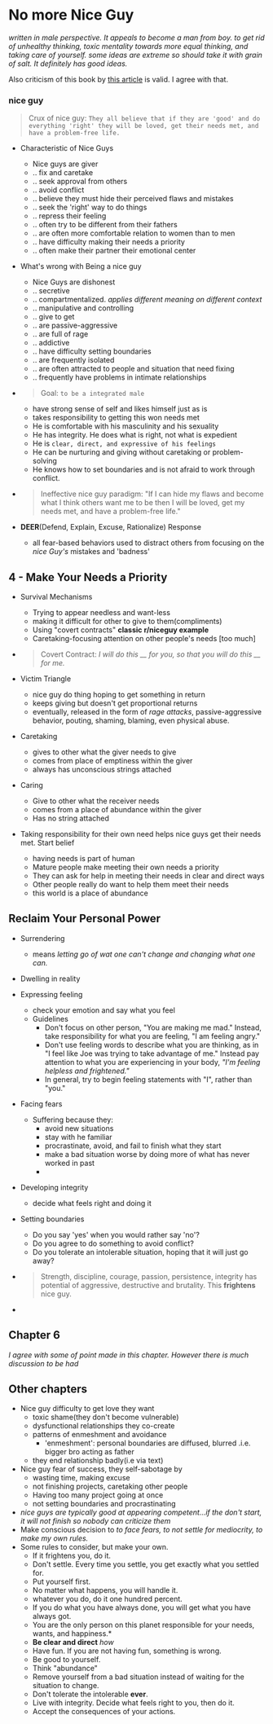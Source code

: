 # No more Nice Guy #
_written in male perspective. It appeals to become a man from boy. to get rid of unhealthy thinking, toxic mentality towards more equal thinking, and taking care of yourself. some ideas are extreme so should take it with grain of salt. It definitely has good ideas._

Also criticism of this book by [this article](https://thepowermoves.com/no-more-mr-nice-guy/) is valid. I agree with that.

### nice guy ###
> Crux of nice guy: `They all believe that if they are 'good' and do everything 'right' they will be loved, get their needs met, and have a problem-free life.`

+ Characteristic of Nice Guys
    + Nice guys are giver
    + .. fix and caretake
    + .. seek approval from others
    + .. avoid conflict
    + .. believe they must hide their perceived flaws and mistakes
    + .. seek the 'right' way to do things
    + .. repress their feeling
    + .. often try to be different from their fathers
    + .. are often more comfortable relation to women than to men
    + .. have difficulty making their needs a priority
    + .. often make their partner their emotional center
+ What's wrong with Being a nice guy
    + Nice Guys are dishonest
    + .. secretive
    + .. compartmentalized. _applies different meaning on different context_
    + .. manipulative and controlling
    + .. give to get
    + .. are passive-aggressive
    + .. are full of rage
    + .. addictive
    + .. have difficulty setting boundaries
    + .. are frequently isolated
    + .. are often attracted to people and situation that need fixing
    + .. frequently have problems in intimate relationships
+ > Goal: `to be a integrated male`
    + have strong sense of self and likes himself just as is
    + takes responsibility to getting this won needs met
    + He is comfortable with his masculinity and his sexuality
    + He has integrity. He does what is right, not what is expedient
    + He is `clear, direct, and expressive of his feelings`
    + He can be nurturing and giving without caretaking or problem-solving
    + He knows how to set boundaries and is not afraid to work through conflict.
+ > Ineffective nice guy paradigm: "If I can hide my flaws and become what I think others want me to be then I will be loved, get my needs met, and have a problem-free life."

+ __DEER__(Defend, Explain, Excuse, Rationalize) Response
    + all fear-based behaviors used to distract others from focusing on the _nice Guy's_ mistakes and 'badness'

## 4 - Make Your Needs a Priority ##

+ Survival Mechanisms
    + Trying to appear needless and want-less
    + making it difficult for other to give to them(compliments)
    + Using "covert contracts" **classic r/niceguy example**
    + Caretaking-focusing attention on other people's needs [too much]
+ > Covert Contract: *I will do this __  for you, so that you will do this __ for me.*

+ Victim Triangle
    + nice guy do thing hoping to get something in return
    + keeps giving but doesn't get proportional returns
    + eventually, released in the form of *rage attacks*, passive-aggressive behavior, pouting, shaming, blaming, even physical abuse.
+ Caretaking
    + gives to other what the giver needs to give
    + comes from place of emptiness within the giver
    + always has unconscious strings attached

+ Caring
    + Give to other what the receiver needs
    + comes from a place of abundance within the giver
    + Has no string attached
+ Taking responsibility for their own need helps nice guys get their needs met. Start belief
    + having needs is part of human
    + Mature people make meeting their own needs a priority
    + They can ask for help in meeting their needs in clear and direct ways
    + Other people really do want to help them meet their needs
    + this world is a place of abundance

## Reclaim Your Personal Power ##
+ Surrendering
    + means _letting go of wat one can't change and changing what one can._
+ Dwelling in reality
+ Expressing feeling
    + check your emotion and say what you feel
    + Guidelines
        + Don't focus on other person, "You are making me mad." Instead, take responsibility for what you are feeling, "I am feeling angry."
        + Don't use feeling words to describe what you are thinking, as in "I feel like Joe was trying to take advantage of me." Instead pay attention to what you are experiencing in your body, *"I'm feeling helpless and frightened."*
        + In general, try to begin feeling statements with "I", rather than "you."
+ Facing fears
    + Suffering because they:
        + avoid new situations
        + stay with he familiar
        + procrastinate, avoid, and fail to finish what they start
        + make a bad situation worse by doing more of what has never worked in past
        + 
+ Developing integrity
    + decide what feels right and doing it
+ Setting boundaries
    + Do you say 'yes' when you would rather say 'no'?
    + Do you agree to do something to avoid conflict?
    + Do you tolerate an intolerable situation, hoping that it will just go away?

+ > Strength, discipline, courage, passion, persistence, integrity has potential of aggressive, destructive and brutality. This **frightens** nice guy.
+ 

## Chapter 6 ##
*I agree with some of point made in this chapter. However there is much discussion to be had*

## Other chapters ##
+ Nice guy difficulty to get love they want
    + toxic shame(they don't become vulnerable)
    + dysfunctional relationships they co-create
    + patterns of enmeshment and avoidance
        + 'enmeshment': personal boundaries are diffused, blurred .i.e. bigger bro acting as father
    + they end relationship badly(i.e via text)
+ Nice guy fear of success, they self-sabotage by
    + wasting time, making excuse
    + not finishing projects, caretaking other people
    + Having too many project going at once
    + not setting boundaries and procrastinating
+ *nice guys are typically good at appearing competent...if the don't start, it will not finish so nobody can criticize them*
+ Make conscious decision to *to face fears, to not settle for mediocrity, to make my own rules.*
+ Some rules to consider, but make your own.
    + If it frightens you, do it.
    + Don't settle. Every time you settle, you get exactly what you settled for.
    + Put yourself first.
    + No matter what happens, you will handle it.
    + whatever you do, do it one hundred percent.
    + If you do what you have always done, you will get what you have always got.
    + You are the only person on this planet responsible for your needs, wants, and happiness.*
    + **Be clear and direct** *how*
    + Have fun. If you are not having fun, something is wrong.
    + Be good to yourself.
    + Think "abundance"
    + Remove yourself from a bad situation instead of waiting for the situation to change.
    + Don't tolerate the intolerable **ever**.
    + Live with integrity. Decide what feels right to you, then do it.
    + Accept the consequences of your actions.

